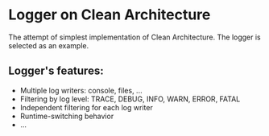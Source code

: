 # Logger on Clean Architecture

The attempt of simplest implementation of Clean Architecture.
The logger is selected as an example.

## Logger's features:
- Multiple log writers: console, files, ...
- Filtering by log level: TRACE, DEBUG, INFO, WARN, ERROR, FATAL
- Independent filtering for each log writer
- Runtime-switching behavior
- ...
